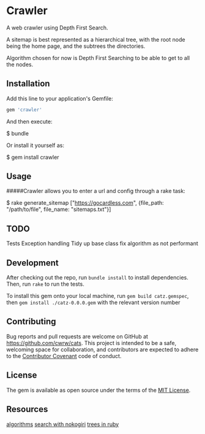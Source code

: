 # Crawler

A web crawler using Depth First Search.

A sitemap is best represented as a hierarchical tree, with the root node being the home page, and the subtrees the directories.

Algorithm chosen for now is Depth First Searching to be able to get to all the nodes.

## Installation

Add this line to your application's Gemfile:

```ruby
gem 'crawler'
```

And then execute:

  $ bundle

Or install it yourself as:

  $ gem install crawler

## Usage

#####Crawler allows you to enter a url and config through a rake task:

$ rake generate_sitemap ["https://gocardless.com", {file_path: "/path/to/file", file_name: "sitemaps.txt"}]

## TODO

Tests
Exception handling
Tidy up base class
fix algorithm as not performant

## Development

After checking out the repo, run `bundle install` to install dependencies. Then, run `rake` to run the tests.

To install this gem onto your local machine, run `gem build catz.gemspec`, then `gem install ./catz-0.0.0.gem` with the relevant version number

## Contributing

Bug reports and pull requests are welcome on GitHub at https://github.com/cwrw/cats. This project is intended to be a safe, welcoming space for collaboration, and contributors are expected to adhere to the [Contributor Covenant](http://contributor-covenant.org) code of conduct.


## License

The gem is available as open source under the terms of the [MIT License](http://opensource.org/licenses/MIT).

## Resources
[algorithms](https://franzejr.wordpress.com/2012/08/13/bfs-and-dfs-algorithms/)
[search with nokogiri](http://stackoverflow.com/questions/17035503/dry-search-every-page-of-a-site-with-nokogiri)
[trees in ruby](http://haozeng.github.io/blog/2014/01/05/trees-in-ruby/)
